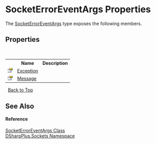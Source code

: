# SocketErrorEventArgs Properties
 

The <a href="41f1a5d1-3123-4ec2-aa55-277e0081d7c6">SocketErrorEventArgs</a> type exposes the following members.


## Properties
&nbsp;<table><tr><th></th><th>Name</th><th>Description</th></tr><tr><td>![Public property](media/pubproperty.gif "Public property")</td><td><a href="581c1e54-955d-dc6a-b0db-3eef37044618">Exception</a></td><td /></tr><tr><td>![Public property](media/pubproperty.gif "Public property")</td><td><a href="1c6fb213-906f-53b7-cc4d-34f082b21845">Message</a></td><td /></tr></table>&nbsp;
<a href="#socketerroreventargs-properties">Back to Top</a>

## See Also


#### Reference
<a href="41f1a5d1-3123-4ec2-aa55-277e0081d7c6">SocketErrorEventArgs Class</a><br /><a href="976c1b9e-33d2-8698-ae4f-4f396813919d">DSharpPlus.Sockets Namespace</a><br />